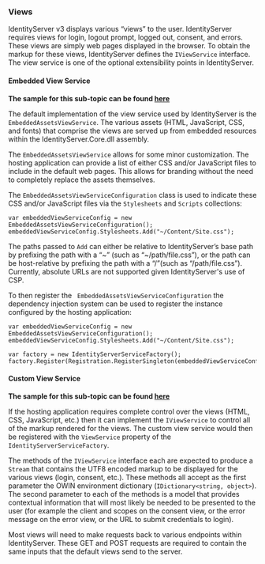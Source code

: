 ### Views

IdentityServer v3 displays various “views” to the user. IdentityServer requires views for login, logout prompt, logged out, consent, and errors. These views are simply web pages displayed in the browser. To obtain the markup for these views, IdentityServer defines the `IViewService` interface. The view service is one of the optional extensibility points in IdentityServer.

#### Embedded View Service

**The sample for this sub-topic can be found [here](https://github.com/thinktecture/Thinktecture.IdentityServer.v3.Samples/tree/master/source/EmbeddedAssetsViewService)**

The default implementation of the view service used by IdentityServer is the `EmbeddedAssetsViewService`. The various assets (HTML, JavaScript, CSS, and fonts) that comprise the views are served up from embedded resources within the IdentityServer.Core.dll assembly.

The `EmbeddedAssetsViewService` allows for some minor customization. The hosting application can provide a list of either CSS and/or JavaScript files to include in the default web pages. This allows for branding without the need to completely replace the assets themselves. 

The `EmbeddedAssetsViewServiceConfiguration` class is used to indicate these CSS and/or JavaScript files via the `Stylesheets` and `Scripts` collections:

```
var embeddedViewServiceConfig = new EmbeddedAssetsViewServiceConfiguration();
embeddedViewServiceConfig.Stylesheets.Add("~/Content/Site.css");
```
The paths passed to `Add` can either be relative to IdentityServer’s base path by prefixing the path with a “~” (such as “~/path/file.css”), or the path can be host-relative by prefixing the path with a “/”(such as “/path/file.css”). Currently, absolute URLs are not supported given IdentityServer's use of CSP.

To then register the ` EmbeddedAssetsViewServiceConfiguration` the dependency injection system can be used to register the instance configured by the hosting application:
```
var embeddedViewServiceConfig = new EmbeddedAssetsViewServiceConfiguration();
embeddedViewServiceConfig.Stylesheets.Add("~/Content/Site.css");

var factory = new IdentityServerServiceFactory();
factory.Register(Registration.RegisterSingleton(embeddedViewServiceConfig));
```

#### Custom View Service

**The sample for this sub-topic can be found [here](https://github.com/thinktecture/Thinktecture.IdentityServer.v3.Samples/tree/master/source/CustomViewService)**

If the hosting application requires complete control over the views (HTML, CSS, JavaScript, etc.) then it can implement the `IViewService` to control all of the markup rendered for the views.  The custom view service would then be registered with the `ViewService` property of the `IdentityServerServiceFactory`.

The methods of the `IViewService` interface each are expected to produce a `Stream` that contains the UTF8 encoded markup to be displayed for the various views (login, consent, etc.). These methods all accept as the first parameter the OWIN environment dictionary (`IDictionary<string, object>`). The second parameter to each of the methods is a model that provides contextual information that will most likely be needed to be presented to the user (for example the client and scopes on the consent view, or the error message on the error view, or the URL to submit credentials to login).

Most views will need to make requests back to various endpoints within IdentityServer. These GET and POST requests are required to contain the same inputs that the default views send to the server.
